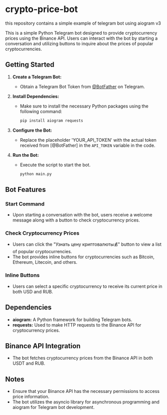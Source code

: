 # crypto-price-bot
this repository contains a simple example of telegram bot using aiogram v3

This is a simple Python Telegram bot designed to provide cryptocurrency prices using the Binance API. Users can interact with the bot by starting a conversation and utilizing buttons to inquire about the prices of popular cryptocurrencies.

## Getting Started

1. **Create a Telegram Bot:**
   - Obtain a Telegram Bot Token from [@BotFather](https://t.me/BotFather) on Telegram.

2. **Install Dependencies:**
   - Make sure to install the necessary Python packages using the following command:
     ```bash
     pip install aiogram requests
     ```

3. **Configure the Bot:**
   - Replace the placeholder 'YOUR_API_TOKEN' with the actual token received from [@BotFather] in the `API_TOKEN` variable in the code.

4. **Run the Bot:**
   - Execute the script to start the bot.
     ```bash
     python main.py
     ```

## Bot Features

### Start Command
- Upon starting a conversation with the bot, users receive a welcome message along with a button to check cryptocurrency prices.

### Check Cryptocurrency Prices
- Users can click the "Узнать цену криптовалюты💰" button to view a list of popular cryptocurrencies.
- The bot provides inline buttons for cryptocurrencies such as Bitcoin, Ethereum, Litecoin, and others.

### Inline Buttons
- Users can select a specific cryptocurrency to receive its current price in both USD and RUB.

## Dependencies
- **aiogram:** A Python framework for building Telegram bots.
- **requests:** Used to make HTTP requests to the Binance API for cryptocurrency prices.

## Binance API Integration
- The bot fetches cryptocurrency prices from the Binance API in both USDT and RUB.

## Notes
- Ensure that your Binance API has the necessary permissions to access price information.
- The bot utilizes the asyncio library for asynchronous programming and aiogram for Telegram bot development.
